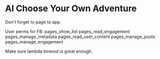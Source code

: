 # AI Choose Your Own Adventure

Don't forget to page to app.

User perms for FB:
pages_show_list
pages_read_engagement
pages_manage_metadata
pages_read_user_content
pages_manage_posts
pages_manage_engagement

Make sure lambda timeout is great enough.